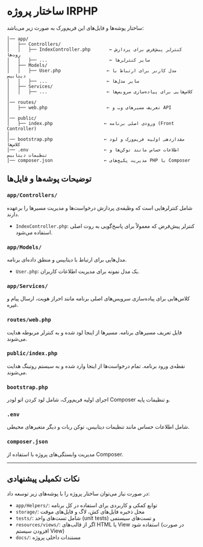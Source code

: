 # ساختار پروژه IRPHP

ساختار پوشه‌ها و فایل‌های این فریم‌ورک به صورت زیر می‌باشد:

```
│── app/
│   ├── Controllers/
│   │   ├── IndexController.php       ← کنترلر پیش‌فرض برای پردازش روت‌ها
│   │   ├── ...                       ← سایر کنترلرها
│   ├── Models/
│   │   ├── User.php                 ← مدل کاربر برای ارتباط با دیتابیس
│   │   ├── ...                      ← سایر مدل‌ها
│   ├── Services/
│   │   ├── ...                      ← کلاس‌هایی برای پیاده‌سازی سرویس‌ها
│
│── routes/
│   ├── web.php                      ← تعریف مسیرهای وب و API
│
│── public/
│   ├── index.php                   ← ورودی اصلی برنامه (Front Controller)
│
│── bootstrap.php                   ← مقداردهی اولیه فریم‌ورک و لود کلاس‌ها
│── .env                            ← اطلاعات حساس مانند توکن‌ها و تنظیمات دیتابیس
│── composer.json                   ← مدیریت پکیج‌های PHP با Composer
```

## توضیحات پوشه‌ها و فایل‌ها

### `app/Controllers/`
شامل کنترلرهایی است که وظیفه‌ی پردازش درخواست‌ها و مدیریت مسیرها را برعهده دارند.  
- `IndexController.php`: کنترلر پیش‌فرض که معمولاً برای پاسخ‌گویی به روت اصلی استفاده می‌شود.

### `app/Models/`
مدل‌هایی برای ارتباط با دیتابیس و منطق داده‌ای برنامه.  
- `User.php`: یک مدل نمونه برای مدیریت اطلاعات کاربران.

### `app/Services/`
کلاس‌هایی برای پیاده‌سازی سرویس‌های اصلی برنامه مانند احراز هویت، ارسال پیام و غیره.

### `routes/web.php`
فایل تعریف مسیرهای برنامه. مسیرها از اینجا لود شده و به کنترلر مربوطه هدایت می‌شوند.

### `public/index.php`
نقطه‌ی ورود برنامه. تمام درخواست‌ها از اینجا وارد شده و به سیستم روتینگ هدایت می‌شوند.

### `bootstrap.php`
اجرای اولیه فریم‌ورک، شامل لود کردن اتو لودر Composer و تنظیمات پایه.

### `.env`
شامل اطلاعات حساس مانند تنظیمات دیتابیس، توکن ربات و دیگر متغیرهای محیطی.

### `composer.json`
مدیریت وابستگی‌های پروژه با استفاده از Composer.

---

## نکات تکمیلی پیشنهادی

در صورت نیاز می‌توان ساختار پروژه را با پوشه‌های زیر توسعه داد:

- `app/Helpers/`: توابع کمکی و کاربردی برای استفاده در کل برنامه
- `storage/`: محل ذخیره فایل‌های کش، لاگ و فایل‌های موقت
- `tests/`: شامل تست‌های واحد (unit tests) و تست‌های سیستمی
- `resources/views/`: اگر از قالب‌های HTML یا View استفاده شود (در صورت افزودن سیستم View)
- `docs/`: مستندات داخلی پروژه

